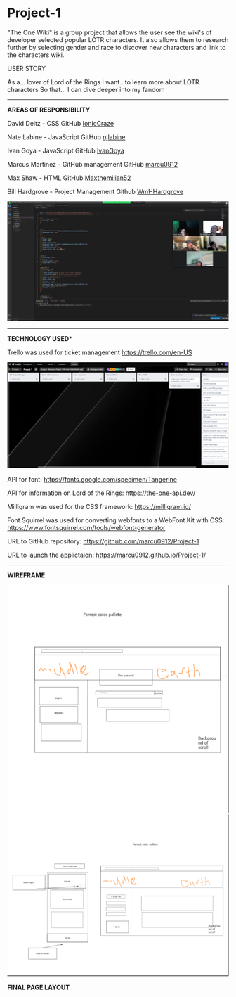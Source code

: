 # Project-1

"The One Wiki" is a group project that allows the user see the wiki's of developer selected popular LOTR characters. It also allows them to research further by selecting gender and race to discover new characters and link to the characters wiki.
 
 USER STORY

 As a... lover of Lord of the Rings
 I want...to learn more about LOTR characters
 So that... I can dive deeper into my fandom

***

 **AREAS OF RESPONSIBILITY**

 David Deitz - CSS     GitHub  [IonicCraze](https://github.com/IonicCraze)

 Nate Labine - JavaScript     GitHub [njlabine](https://github.com/njlabine)

 Ivan Goya - JavaScript    GitHub   [IvanGoya](https://github.com/IvanGoya)

 Marcus Martinez - GitHub management   GitHub  [marcu0912](https://github.com/marcu0912)

 Max Shaw - HTML   GitHub  [Maxthemilian52](https://github.com/Maxthemilian52)

 Bill Hardgrove - Project Management   Github  [WmHHardgrove](https://github.com/WmHHardgrove)

<img src="./assets/images/group_work.png" alt="Group 2 hard at work on CSS formating, not in picture Marcus Martinez" >


***

**TECHNOLOGY USED***

Trello was used for ticket management
https://trello.com/en-US


<img src="./assets/images/trello_kanban.png" alt="Trello Kanban fo group 2 example" >


API for font:
https://fonts.google.com/specimen/Tangerine

API for information on Lord of the Rings:
https://the-one-api.dev/

Milligram was used for the CSS framework:
https://milligram.io/

Font Squirrel was used for converting webfonts to a WebFont Kit with CSS:
https://www.fontsquirrel.com/tools/webfont-generator

URL to GitHub repository:
https://github.com/marcu0912/Project-1

URL to launch the applictaion:
https://marcu0912.github.io/Project-1/

***

**WIREFRAME**

<img src="./assets/images/wireframe_landing.png" alt="Landing Page Wireframe" >

<img src="./assets/images/wireframe_results.png" alt="Results Page Wireframe" >


**FINAL PAGE LAYOUT**
